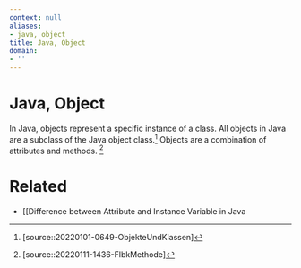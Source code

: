 ```yaml
---
context: null
aliases:
- java, object
title: Java, Object
domain:
- ''
---
```


# Java, Object

In Java, objects represent a specific instance of a class. All objects in Java are a subclass of the Java object class.[^1] Objects are a combination of attributes and methods. [^2]

# Related

- [[Difference between Attribute and Instance Variable in Java

[^1]: [source::20220101-0649-ObjekteUndKlassen]
[^2]: [source::20220111-1436-FlbkMethode]
